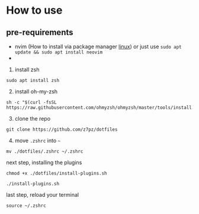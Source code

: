 
# How to use
## pre-requirements
- nvim (How to install via package manager [linux](https://github.com/neovim/neovim/blob/master/INSTALL.md#linux)) or just use `sudo apt update && sudo apt install neovim`
- 
1. install zsh 
```
sudo apt install zsh
```
2. install oh-my-zsh 
```
sh -c "$(curl -fsSL https://raw.githubusercontent.com/ohmyzsh/ohmyzsh/master/tools/install.sh)"
```
3. clone the repo 
```
git clone https://github.com/z7pz/dotfiles
```
4. move `.zshrc` into `~` 
```
mv ./dotfiles/.zshrc ~/.zshrc
```
next step, installing the plugins
```
chmod +x ./dotfiles/install-plugins.sh
```
```
./install-plugins.sh
```
last step, reload your terminal
```
source ~/.zshrc
```
